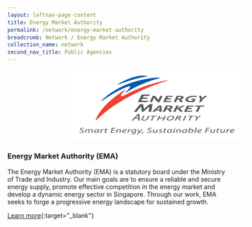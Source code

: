 ```yaml
---
layout: leftnav-page-content
title: Energy Market Authority
permalink: /network/energy-market-authority
breadcrumb: Network / Energy Market Authority
collection_name: network
second_nav_title: Public Agencies
---
```


<img src= "/images/partners/EMA_Logo.jpg" alt="1" style="width:400px;height:160.5px;margin-left:140px">

<h3>Energy Market Authority (EMA)</h3>

The Energy Market Authority (EMA) is a statutory board under the Ministry of Trade and Industry. Our main goals are to ensure a reliable and secure energy supply, promote effective competition in the energy market and develop a dynamic energy sector in Singapore. Through our work, EMA seeks to forge a progressive energy landscape for sustained growth.

[Learn more](https://www.ema.gov.sg ){:target="_blank"}
